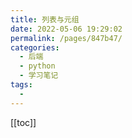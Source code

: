 ```yaml
---
title: 列表与元组
date: 2022-05-06 19:29:02
permalink: /pages/847b47/
categories:
  - 后端
  - python
  - 学习笔记
tags:
  - 
---
```


[[toc]]

